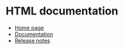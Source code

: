 # HTML documentation

* [Home page](http://htmlpreview.github.com/?https://github.com/epics-modules/ip330/blob/master/documentation/ip330.html)
* [Documentation](http://htmlpreview.github.com/?https://github.com/epics-modules/ip330/blob/master/documentation/ip330Doc.html)
* [Release notes](http://htmlpreview.github.com/?https://github.com/epics-modules/ip330/blob/master/documentation/ip330ReleaseNotes.html)
